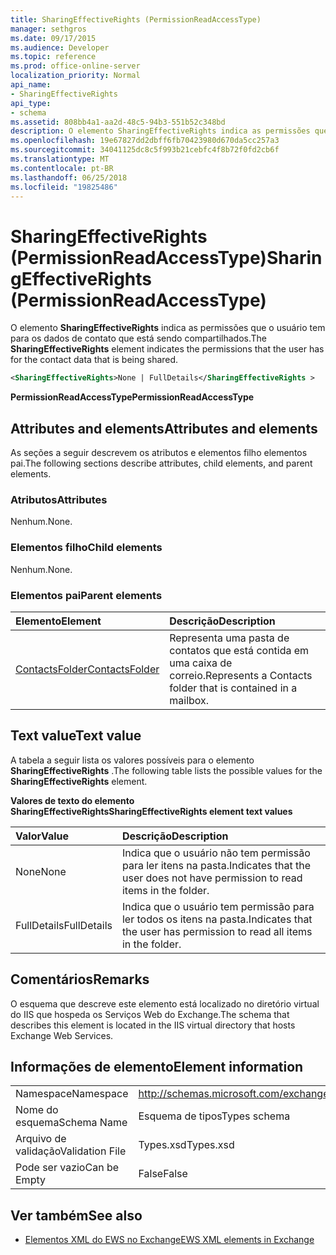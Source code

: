 ```yaml
---
title: SharingEffectiveRights (PermissionReadAccessType)
manager: sethgros
ms.date: 09/17/2015
ms.audience: Developer
ms.topic: reference
ms.prod: office-online-server
localization_priority: Normal
api_name:
- SharingEffectiveRights
api_type:
- schema
ms.assetid: 808bb4a1-aa2d-48c5-94b3-551b52c348bd
description: O elemento SharingEffectiveRights indica as permissões que o usuário tem para os dados de contato que está sendo compartilhados.
ms.openlocfilehash: 19e67827dd2dbff6fb70423980d670da5cc257a3
ms.sourcegitcommit: 34041125dc8c5f993b21cebfc4f8b72f0fd2cb6f
ms.translationtype: MT
ms.contentlocale: pt-BR
ms.lasthandoff: 06/25/2018
ms.locfileid: "19825486"
---
```

# <a name="sharingeffectiverights-permissionreadaccesstype"></a><span data-ttu-id="21ba3-103">SharingEffectiveRights (PermissionReadAccessType)</span><span class="sxs-lookup"><span data-stu-id="21ba3-103">SharingEffectiveRights (PermissionReadAccessType)</span></span>

<span data-ttu-id="21ba3-104">O elemento **SharingEffectiveRights** indica as permissões que o usuário tem para os dados de contato que está sendo compartilhados.</span><span class="sxs-lookup"><span data-stu-id="21ba3-104">The **SharingEffectiveRights** element indicates the permissions that the user has for the contact data that is being shared.</span></span> 
  
```XML
<SharingEffectiveRights>None | FullDetails</SharingEffectiveRights >
```

 <span data-ttu-id="21ba3-105">**PermissionReadAccessType**</span><span class="sxs-lookup"><span data-stu-id="21ba3-105">**PermissionReadAccessType**</span></span>
## <a name="attributes-and-elements"></a><span data-ttu-id="21ba3-106">Attributes and elements</span><span class="sxs-lookup"><span data-stu-id="21ba3-106">Attributes and elements</span></span>

<span data-ttu-id="21ba3-107">As seções a seguir descrevem os atributos e elementos filho elementos pai.</span><span class="sxs-lookup"><span data-stu-id="21ba3-107">The following sections describe attributes, child elements, and parent elements.</span></span>
  
### <a name="attributes"></a><span data-ttu-id="21ba3-108">Atributos</span><span class="sxs-lookup"><span data-stu-id="21ba3-108">Attributes</span></span>

<span data-ttu-id="21ba3-109">Nenhum.</span><span class="sxs-lookup"><span data-stu-id="21ba3-109">None.</span></span>
  
### <a name="child-elements"></a><span data-ttu-id="21ba3-110">Elementos filho</span><span class="sxs-lookup"><span data-stu-id="21ba3-110">Child elements</span></span>

<span data-ttu-id="21ba3-111">Nenhum.</span><span class="sxs-lookup"><span data-stu-id="21ba3-111">None.</span></span>
  
### <a name="parent-elements"></a><span data-ttu-id="21ba3-112">Elementos pai</span><span class="sxs-lookup"><span data-stu-id="21ba3-112">Parent elements</span></span>

|<span data-ttu-id="21ba3-113">**Elemento**</span><span class="sxs-lookup"><span data-stu-id="21ba3-113">**Element**</span></span>|<span data-ttu-id="21ba3-114">**Descrição**</span><span class="sxs-lookup"><span data-stu-id="21ba3-114">**Description**</span></span>|
|:-----|:-----|
|[<span data-ttu-id="21ba3-115">ContactsFolder</span><span class="sxs-lookup"><span data-stu-id="21ba3-115">ContactsFolder</span></span>](contactsfolder.md) <br/> |<span data-ttu-id="21ba3-116">Representa uma pasta de contatos que está contida em uma caixa de correio.</span><span class="sxs-lookup"><span data-stu-id="21ba3-116">Represents a Contacts folder that is contained in a mailbox.</span></span>  <br/> |
   
## <a name="text-value"></a><span data-ttu-id="21ba3-117">Text value</span><span class="sxs-lookup"><span data-stu-id="21ba3-117">Text value</span></span>

<span data-ttu-id="21ba3-118">A tabela a seguir lista os valores possíveis para o elemento **SharingEffectiveRights** .</span><span class="sxs-lookup"><span data-stu-id="21ba3-118">The following table lists the possible values for the **SharingEffectiveRights** element.</span></span> 
  
<span data-ttu-id="21ba3-119">**Valores de texto do elemento SharingEffectiveRights**</span><span class="sxs-lookup"><span data-stu-id="21ba3-119">**SharingEffectiveRights element text values**</span></span>

|<span data-ttu-id="21ba3-120">**Valor**</span><span class="sxs-lookup"><span data-stu-id="21ba3-120">**Value**</span></span>|<span data-ttu-id="21ba3-121">**Descrição**</span><span class="sxs-lookup"><span data-stu-id="21ba3-121">**Description**</span></span>|
|:-----|:-----|
|<span data-ttu-id="21ba3-122">None</span><span class="sxs-lookup"><span data-stu-id="21ba3-122">None</span></span>  <br/> |<span data-ttu-id="21ba3-123">Indica que o usuário não tem permissão para ler itens na pasta.</span><span class="sxs-lookup"><span data-stu-id="21ba3-123">Indicates that the user does not have permission to read items in the folder.</span></span>  <br/> |
|<span data-ttu-id="21ba3-124">FullDetails</span><span class="sxs-lookup"><span data-stu-id="21ba3-124">FullDetails</span></span>  <br/> |<span data-ttu-id="21ba3-125">Indica que o usuário tem permissão para ler todos os itens na pasta.</span><span class="sxs-lookup"><span data-stu-id="21ba3-125">Indicates that the user has permission to read all items in the folder.</span></span>  <br/> |
   
## <a name="remarks"></a><span data-ttu-id="21ba3-126">Comentários</span><span class="sxs-lookup"><span data-stu-id="21ba3-126">Remarks</span></span>

<span data-ttu-id="21ba3-127">O esquema que descreve este elemento está localizado no diretório virtual do IIS que hospeda os Serviços Web do Exchange.</span><span class="sxs-lookup"><span data-stu-id="21ba3-127">The schema that describes this element is located in the IIS virtual directory that hosts Exchange Web Services.</span></span>
  
## <a name="element-information"></a><span data-ttu-id="21ba3-128">Informações de elemento</span><span class="sxs-lookup"><span data-stu-id="21ba3-128">Element information</span></span>

|||
|:-----|:-----|
|<span data-ttu-id="21ba3-129">Namespace</span><span class="sxs-lookup"><span data-stu-id="21ba3-129">Namespace</span></span>  <br/> |http://schemas.microsoft.com/exchange/services/2006/types  <br/> |
|<span data-ttu-id="21ba3-130">Nome do esquema</span><span class="sxs-lookup"><span data-stu-id="21ba3-130">Schema Name</span></span>  <br/> |<span data-ttu-id="21ba3-131">Esquema de tipos</span><span class="sxs-lookup"><span data-stu-id="21ba3-131">Types schema</span></span>  <br/> |
|<span data-ttu-id="21ba3-132">Arquivo de validação</span><span class="sxs-lookup"><span data-stu-id="21ba3-132">Validation File</span></span>  <br/> |<span data-ttu-id="21ba3-133">Types.xsd</span><span class="sxs-lookup"><span data-stu-id="21ba3-133">Types.xsd</span></span>  <br/> |
|<span data-ttu-id="21ba3-134">Pode ser vazio</span><span class="sxs-lookup"><span data-stu-id="21ba3-134">Can be Empty</span></span>  <br/> |<span data-ttu-id="21ba3-135">False</span><span class="sxs-lookup"><span data-stu-id="21ba3-135">False</span></span>  <br/> |
   
## <a name="see-also"></a><span data-ttu-id="21ba3-136">Ver também</span><span class="sxs-lookup"><span data-stu-id="21ba3-136">See also</span></span>



- [<span data-ttu-id="21ba3-137">Elementos XML do EWS no Exchange</span><span class="sxs-lookup"><span data-stu-id="21ba3-137">EWS XML elements in Exchange</span></span>](ews-xml-elements-in-exchange.md)

